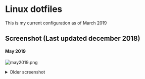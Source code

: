 # Linux dotfiles

This is my current configuration as of March 2019

## Screenshot (Last updated december 2018)

#### May 2019

![may2019.png](https://raw.githubusercontent.com/notarock/linux-conf/master/screenshot/may2019.png)

<details>
  <summary>Older screenshot</summary>

#### December 2018

![march2019.png](https://raw.githubusercontent.com/notarock/linux-conf/master/screenshot/march2019.png)


#### December 2018

![dec2018.png](https://raw.githubusercontent.com/notarock/linux-conf/master/screenshot/dec2018.png)

#### Septembre 2018

![sept2018.png](https://raw.githubusercontent.com/notarock/linux-conf/master/screenshot/sept2018.png)


#### June 2018

![juin2018](https://user-images.githubusercontent.com/25652765/41267585-fb2fe6f4-6dc9-11e8-8aca-54b2ca78f5bf.png)

#### March 2018

![mars2018](https://user-images.githubusercontent.com/25652765/41267592-fe970692-6dc9-11e8-926b-86896da65bdf.png)

#### Aout 2018

![aout2018](https://user-images.githubusercontent.com/25652765/43874597-a513522e-9b5a-11e8-9304-60aa2d5958b6.png)

</details>
